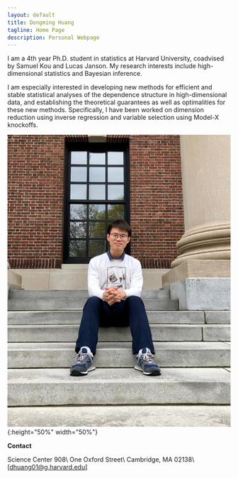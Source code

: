 ```yaml
---
layout: default
title: Dongming Huang
tagline: Home Page
description: Personal Webpage
---
```


I am a 4th year Ph.D. student in statistics at Harvard University, coadvised by Samuel Kou and Lucas Janson. My research interests include high-dimensional statistics and Bayesian inference. 

I am especially interested in developing new methods for  efficient and stable statistical analyses of the dependence structure in high-dimensional data, and establishing the theoretical guarantees as well as optimalities for these new methods. 
Specifically, I have been worked on dimension reduction using inverse regression and variable selection using Model-X knockoffs.


![](pic/IMG_1660.jpeg){:height="50%" width="50%"}

**Contact**

Science Center 908\\
One Oxford Street\\
Cambridge, MA 02138\\
[dhuang01@g.harvard.edu]
